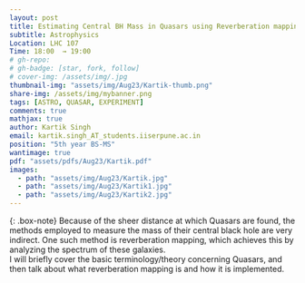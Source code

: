 ```yaml
---
layout: post
title: Estimating Central BH Mass in Quasars using Reverberation mapping
subtitle: Astrophysics
Location: LHC 107
Time: 18:00  → 19:00
# gh-repo:
# gh-badge: [star, fork, follow]
# cover-img: /assets/img/.jpg
thumbnail-img: "assets/img/Aug23/Kartik-thumb.png"
share-img: /assets/img/mybanner.png
tags: [ASTRO, QUASAR, EXPERIMENT]
comments: true
mathjax: true
author: Kartik Singh
email: kartik.singh_AT_students.iiserpune.ac.in
position: "5th year BS-MS"
wantimage: true
pdf: "assets/pdfs/Aug23/Kartik.pdf"
images:
  - path: "assets/img/Aug23/Kartik.jpg"
  - path: "assets/img/Aug23/Kartik1.jpg"
  - path: "assets/img/Aug23/Kartik2.jpg"
---
```

{: .box-note}
Because of the sheer distance at which Quasars are found, the methods employed to measure the mass of their central black hole are very indirect. One such method is reverberation mapping, which achieves this by analyzing the spectrum of these galaxies.
\
I will briefly cover the basic terminology/theory concerning Quasars, and then talk about what reverberation mapping is and how it is implemented.